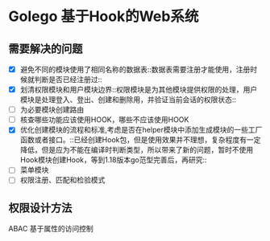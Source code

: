 # Golego 基于Hook的Web系统

## 需要解决的问题

- [x] 避免不同的模块使用了相同名称的数据表::数据表需要注册才能使用，注册时候就判断是否已经注册过::
- [x] 划清权限模块和用户模块边界::权限模块是为其他模块提供权限的处理，用户模块是处理登入、登出、创建和删除用，并验证当前会话的权限状态::
- [ ] 为必要模块创建路由
- [ ] 核查哪些功能应该使用HOOK，哪些不应该使用HOOK
- [x] 优化创建模块的流程和标准,考虑是否在helper模块中添加生成模块的一些工厂函数或者接口。::已经创建Hook包，但是使用效果并不理想，复杂程度有一定降低，但是应为不能在编译时判断类型，所以带来了新的问题，暂时不使用Hook模块创建Hook，等到1.18版本go范型完善后，再研究::
- [ ] 菜单模块
- [ ] 权限注册、匹配和检验模式

## 权限设计方法

ABAC 基于属性的访问控制
